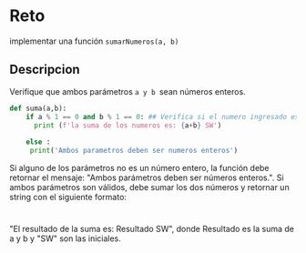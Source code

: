# Reto
implementar una función `sumarNumeros(a, b)`
## Descripcion 
Verifique que ambos parámetros `a y b `sean números enteros.
```python
def suma(a,b):
    if a % 1 == 0 and b % 1 == 0: ## Verifica si el numero ingresado es entero
      print (f'la suma de los numeros es: {a+b} SW')
    
    else :
     print('Ambos parametros deben ser numeros enteros')
```

Si alguno de los parámetros no es un número entero, la función debe retornar el mensaje: "Ambos parámetros deben ser números enteros.".
Si ambos parámetros son válidos, debe sumar los dos números y retornar un string con el siguiente formato: 
#
"El resultado de la suma es: Resultado SW", donde Resultado es la suma de a y b y "SW" son las iniciales.

